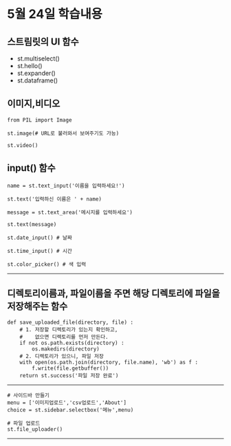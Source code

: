 # 5월 24일 학습내용
## 스트림릿의 UI 함수
- st.multiselect()
- st.hello()
- st.expander()
- st.dataframe()
## 이미지,비디오
```python3
from PIL import Image

st.image(# URL로 불러와서 보여주기도 가능)

st.video()
```
## input() 함수
```python3
name = st.text_input('이름을 입력하세요!')

st.text('입력하신 이름은 ' + name)

message = st.text_area('메시지를 입력하세요')

st.text(message)
```
```python3
st.date_input() # 날짜

st.time_input() # 시간

st.color_picker() # 색 입력
```
-----------------
## 디렉토리이름과, 파일이름을 주면 해당 디렉토리에 파일을 저장해주는 함수
```python3
def save_uploaded_file(directory, file) :
    # 1. 저장할 디렉토리가 있는지 확인하고,
    #    없으면 디렉토리를 먼저 만든다.
    if not os.path.exists(directory) :
        os.makedirs(directory)
    # 2. 디렉토리가 있으니, 파일 저장
    with open(os.path.join(directory, file.name), 'wb') as f :
        f.write(file.getbuffer())
    return st.success('파일 저장 완료')
```
---------------
```python3
# 사이드바 만들기
menu = ['이미지업로드','csv업로드','About']
choice = st.sidebar.selectbox('메뉴',menu)

# 파일 업로드
st.file_uploader()
```
-------------------
### 